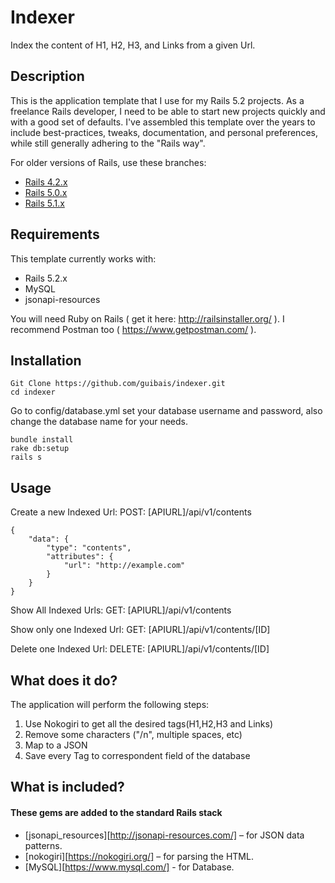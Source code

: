 # Indexer

Index the content of H1, H2, H3, and Links from a given Url.

## Description

This is the application template that I use for my Rails 5.2 projects. As a freelance Rails developer, I need to be able to start new projects quickly and with a good set of defaults. I've assembled this template over the years to include best-practices, tweaks, documentation, and personal preferences, while still generally adhering to the "Rails way".

For older versions of Rails, use these branches:

* [Rails 4.2.x](https://github.com/mattbrictson/rails-template/tree/rails-42)
* [Rails 5.0.x](https://github.com/mattbrictson/rails-template/tree/rails-50)
* [Rails 5.1.x](https://github.com/mattbrictson/rails-template/tree/rails-51)

## Requirements

This template currently works with:

* Rails 5.2.x
* MySQL
* jsonapi-resources

You will need Ruby on Rails ( get it here: http://railsinstaller.org/ ).
I recommend Postman too ( https://www.getpostman.com/ ).

## Installation

```
Git Clone https://github.com/guibais/indexer.git
cd indexer
```
Go to config/database.yml
set your database username and password, also change the database name for your needs.
```
bundle install
rake db:setup
rails s
```

## Usage

Create a new Indexed Url:
POST: [APIURL]/api/v1/contents
```
{
	"data": {
		"type": "contents",
		"attributes": {
			"url": "http://example.com"
		}
	}
}
```
Show All Indexed Urls:
GET: [APIURL]/api/v1/contents

Show only one Indexed Url:
GET: [APIURL]/api/v1/contents/[ID]

Delete one Indexed Url:
DELETE: [APIURL]/api/v1/contents/[ID]

## What does it do?

The application will perform the following steps:

1. Use Nokogiri to get all the desired tags(H1,H2,H3 and Links)
2. Remove some characters ("/n", multiple spaces, etc)
3. Map to a JSON
4. Save every Tag to correspondent field of the database

## What is included?

#### These gems are added to the standard Rails stack

* [jsonapi_resources][http://jsonapi-resources.com/] – for JSON data patterns.
* [nokogiri][https://nokogiri.org/] – for parsing the HTML.
* [MySQL][https://www.mysql.com/] - for Database.



